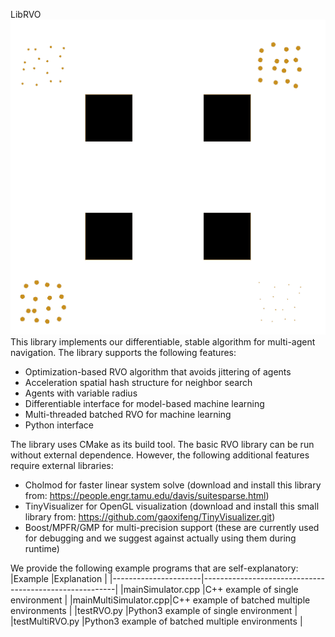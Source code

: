 LibRVO
![](example.gif)
This library implements our differentiable, stable algorithm for multi-agent navigation. The library supports the following features:
- Optimization-based RVO algorithm that avoids jittering of agents
- Acceleration spatial hash structure for neighbor search
- Agents with variable radius
- Differentiable interface for model-based machine learning
- Multi-threaded batched RVO for machine learning
- Python interface

The library uses CMake as its build tool. The basic RVO library can be run without external dependence. However, the following additional features require external libraries:
- Cholmod for faster linear system solve (download and install this library from: https://people.engr.tamu.edu/davis/suitesparse.html)
- TinyVisualizer for OpenGL visualization (download and install this small library from: https://github.com/gaoxifeng/TinyVisualizer.git)
- Boost/MPFR/GMP for multi-precision support (these are currently used for debugging and we suggest against actually using them during runtime)

We provide the following example programs that are self-explanatory:
|Example          |Explanation                                                  |
|----------------------|--------------------------------------------------------|
|mainSimulator.cpp     |C++ example of single environment                       |
|mainMultiSimulator.cpp|C++ example of batched multiple environments            |
|testRVO.py            |Python3 example of single environment                   |
|testMultiRVO.py       |Python3 example of batched multiple environments        |

